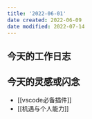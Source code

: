 ```yaml
---
title: '2022-06-01'
date created: 2022-06-09
date modified: 2022-07-14
---
```


## 今天的工作日志

## 今天的灵感或闪念

- [[vscode必备插件]]
- [[机遇与个人能力]]
